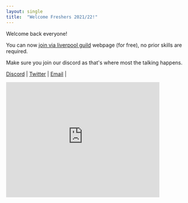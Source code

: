 ```yaml
---
layout: single
title:  "Welcome Freshers 2021/22!"
---
```


Welcome back everyone!

You can now [join via liverpool guild](https://www.liverpoolguild.org/groups/cyber-security) webpage (for free), no prior skills are required.

Make sure you join our discord as that's where most the talking happens.

[Discord](https://cybersoc.cf/discord) |
[Twitter](https://twitter.com/CyberSocUoL) |
[Email](mailto:cybersecurity@society.liverpoolguild.org) |


 <iframe width="420" height="315" src="https://www.youtube.com/embed/-y-KrnqMJb8" frameborder="0" allowfullscreen></iframe> 
